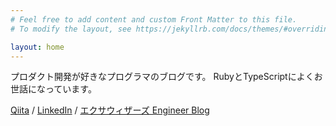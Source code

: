 ```yaml
---
# Feel free to add content and custom Front Matter to this file.
# To modify the layout, see https://jekyllrb.com/docs/themes/#overriding-theme-defaults

layout: home
---
```


プロダクト開発が好きなプログラマのブログです。
RubyとTypeScriptによくお世話になっています。

<a href="https://qiita.com/haracane" target="_blank">Qiita</a> / <a href="https://www.linkedin.com/in/haracane/" target="_blank">LinkedIn</a> / <a href="https://techblog.exawizards.com/archive/category/%E3%83%8F%E3%83%8A%E3%82%B9%E3%83%88" target="_blank">エクサウィザーズ Engineer Blog</a>